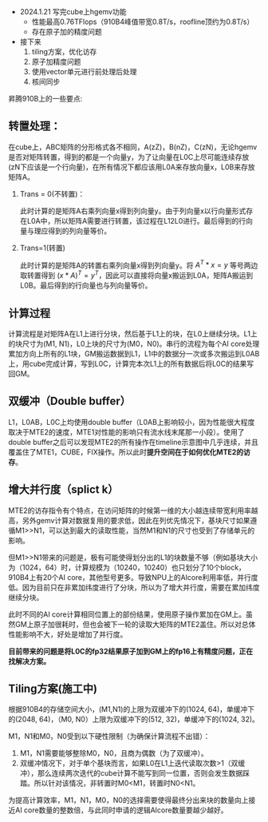 - 2024.1.21 写完cube上hgemv功能
  - 性能最高0.76TFlops（910B4峰值带宽0.8T/s，roofline顶约为0.8T/s）
  - 存在原子加的精度问题
- 接下来
  1. tiling方案，优化访存
  2. 原子加精度问题
  3. 使用vector单元进行前处理后处理
  4. 核间同步

昇腾910B上的一些要点:

## 转置处理：

在cube上，ABC矩阵的分形格式各不相同，A(zZ)，B(nZ)，C(zN)，无论hgemv是否对矩阵转置，得到的都是一个向量y，为了让向量在L0C上尽可能连续存放(zN下应该是一个行向量)，在所有情况下都应该用L0A来存放向量x，L0B来存放矩阵A。

1. Trans = 0(不转置)：

   此时计算的是矩阵A右乘列向量x得到列向量y。由于列向量x以行向量形式存在L0A中，所以矩阵A需要进行转置，该过程在L12L0进行。最后得到的行向量与理应得到的列向量等价。

2. Trans=1(转置)

   此时计算的是矩阵A的转置右乘列向量x得到列向量y。将 $A^T*x=y$ 等号两边取转置得到 $(x*A)^T=y^T$，因此可以直接将向量x搬运到L0A，矩阵A搬运到L0B。最后得到的行向量也与列向量等价。

## 计算过程

计算流程是对矩阵A在L1上进行分块，然后基于L1上的块，在L0上继续分块。L1上的块尺寸为(M1, N1)，L0上块的尺寸为(M0，N0)。串行的流程为每个AI core处理累加方向上所有的L1块，GM搬运数据到L1，L1中的数据分一次或多次搬运到L0AB上，用cube完成计算，写到L0C，计算完本次L1上的所有数据后将L0C的结果写回GM。

## 双缓冲（Double buffer）

L1，L0AB，L0C上均使用double buffer（L0AB上影响较小，因为性能很大程度取决于MTE2的速度，MTE1对性能的影响只有流水线末尾那一小段）。使用了double buffer之后可以发现MTE2的所有操作在timeline示意图中几乎连续，并且覆盖住了MTE1，CUBE，FIX操作。所以此时**提升空间在于如何优化MTE2的访存**。

## 增大并行度（splict k）

MTE2的访存指令有个特点，在访问矩阵的时候第一维的大小越连续带宽利用率越高，另外gemv计算对数据复用的要求低，因此在列优先情况下，基块尺寸如果遵循M1>>N1，可以达到最大的读取性能，当然M1和N1的尺寸也受到了存储单元的影响。

但M1>>N1带来的问题是，极有可能使得划分出的L1的块数量不够（例如基块大小为（1024，64）时，计算规模为（10240，10240）也只划分了10个block，910B4上有20个AI core，其他型号更多。导致NPU上的AIcore利用率低，并行度低。因为目前只在非累加纬度进行了分块，所以为了增大并行度，需要在累加纬度继续分块。

此时不同的AI core计算相同位置上的部份结果，使用原子操作累加在GM上。虽然GM上原子加很耗时，但也会被下一轮的读取大矩阵的MTE2盖住。所以对总体性能影响不大，好处是增加了并行度。

**目前带来的问题是将L0C的fp32结果原子加到GM上的fp16上有精度问题，正在找解决方案。**

## Tiling方案(施工中)

根据910B4的存储空间大小，(M1,N1)的上限为双缓冲下的(1024, 64)，单缓冲下的(2048, 64)，（M0, N0）上限为双缓冲下的(512, 32)，单缓冲下的(1024, 32)。

M1，N1和M0，N0受到以下硬性限制（为确保计算流程不出错）：

1. M1，N1需要能够整除M0，N0，且商为偶数（为了双缓冲）。
2. 双缓冲情况下，对于单个基块而言，如果L0在L1上迭代读取次数>1（双缓冲），那么连续两次迭代的cube计算不能写到同一位置，否则会发生数据踩踏。所以针对该情况，非转置时M0<M1，转置时N0<N1。

为提高计算效率，M1，N1，M0，N0的选择需要使得最终分出来块的数量向上接近AI core数量的整数倍，与此同时申请的逻辑AIcore数量要越少越好。